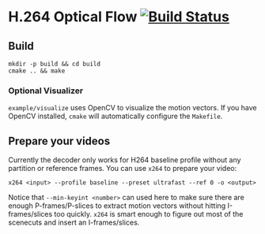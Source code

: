 # H.264 Optical Flow [![Build Status](https://travis-ci.org/Kuree/h264flow.svg?branch=master)](https://travis-ci.org/Kuree/h264flow)

## Build
```
mkdir -p build && cd build
cmake .. && make
```

### Optional Visualizer
`example/visualize` uses OpenCV to visualize the motion vectors. If you have OpenCV installed, `cmake` will automatically configure the `Makefile`.

## Prepare your videos
Currently the decoder only works for H264 baseline profile without any partition or reference frames. You can use `x264` to prepare your video:
```
x264 <input> --profile baseline --preset ultrafast --ref 0 -o <output>
```
Notice that `--min-keyint <number>` can used here to make sure there are enough P-frames/P-slices to extract motion vectors without hitting I-frames/slices too quickly. `x264` is smart enough to figure out most of the scenecuts and insert an I-frames/slices.
